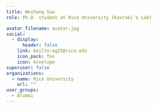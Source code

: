 ```yaml
---
title: Weihang Guo
role: Ph.D. student at Rice University (Kavraki's Lab)

avatar_filename: avatar.jpg
social:
  - display:
      header: false
    link: mailto:wg25@rice.edu
    icon_pack: fas
    icon: envelope
superuser: false
organizations:
  - name: Rice University
    url: ""
user_groups:
  - Alumni
---
```

